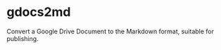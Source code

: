 gdocs2md
========

Convert a Google Drive Document to the Markdown format, suitable for publishing.
